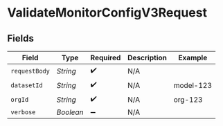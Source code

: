 # ValidateMonitorConfigV3Request


## Fields

| Field              | Type               | Required           | Description        | Example            |
| ------------------ | ------------------ | ------------------ | ------------------ | ------------------ |
| `requestBody`      | *String*           | :heavy_check_mark: | N/A                |                    |
| `datasetId`        | *String*           | :heavy_check_mark: | N/A                | model-123          |
| `orgId`            | *String*           | :heavy_check_mark: | N/A                | org-123            |
| `verbose`          | *Boolean*          | :heavy_minus_sign: | N/A                |                    |